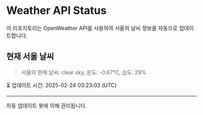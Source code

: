 
# Weather API Status

이 리포지토리는 OpenWeather API를 사용하여 서울의 날씨 정보를 자동으로 업데이트합니다.

## 현재 서울 날씨
> 서울의 현재 날씨: clear sky, 온도: -0.67°C, 습도: 29%

⏳ 업데이트 시간: 2025-02-24 03:23:03 (UTC)

---
자동 업데이트 봇에 의해 관리됩니다.
